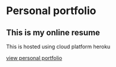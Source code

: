 # Personal portfolio

## This is my online resume

This is hosted using cloud platform heroku

[view personal portfolio](amitoj.codes)